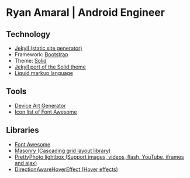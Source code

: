 # Ryan Amaral | Android Engineer

## Technology
  * [Jekyll (static site generator)](http://jekyllrb.com/)
  * Framework: [Bootstrap](https://github.com/twbs/bootstrap)
  * Theme: [Solid](http://www.blacktie.co/2014/05/solid-multipurpose-theme/)
  * [Jekyll port of the Solid theme](https://github.com/st4ple/solid-jekyll)
  * [Liquid markup language](https://github.com/Shopify/liquid)


## Tools
  * [Device Art Generator](https://developer.android.com/distribute/tools/promote/device-art.html)
  * [Icon list of Font Awesome](http://fortawesome.github.io/Font-Awesome/icons/)


## Libraries
  * [Font Awesome](https://github.com/FortAwesome/Font-Awesome)
  * [Masonry (Cascading grid layout library)](https://github.com/desandro/masonry)
  * [PrettyPhoto lightbox (Support images, videos, flash, YouTube, iframes and ajax)](http://www.no-margin-for-errors.com/projects/prettyphoto-jquery-lightbox-clone)
  * [DirectionAwareHoverEffect (Hover effects)](https://github.com/codrops/DirectionAwareHoverEffect)
